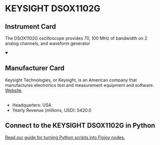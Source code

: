 
# KEYSIGHT DSOX1102G

## Instrument Card

The DSOX1102G oscilloscope provides 70, 100 MHz of bandwidth on 2 analog channels, and waveform generator

<details open>
<summary><h2>Manufacturer Card</h2></summary>
Keysight Technologies, or Keysight, is an American company that manufactures electronics test and measurement equipment and software. <a href="https://www.keysight.com/us/en/home.html">Website</a>.
<br></br>
<ul>
  <li>Headquarters: USA</li>
  <li>Yearly Revenue (millions, USD): 5420.0</li>
</ul>
</details>

## Connect to the KEYSIGHT DSOX1102G in Python

[Read our guide for turning Python scripts into Flojoy nodes.](https://docs.flojoy.ai/custom-nodes/creating-custom-node/)


